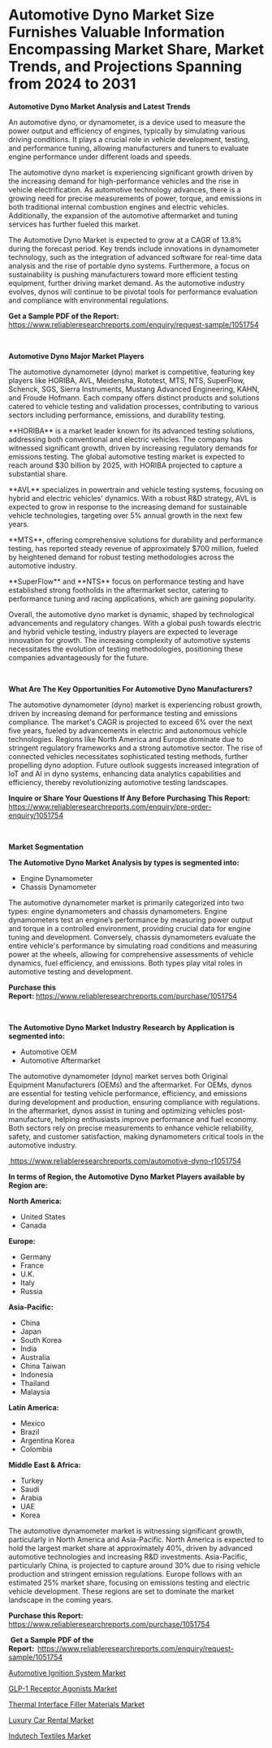 <p><h1>Automotive Dyno Market Size Furnishes Valuable Information Encompassing Market Share, Market Trends, and Projections Spanning from 2024 to 2031</h1></p><p><strong>Automotive Dyno Market Analysis and Latest Trends</strong></p>
<p><p>An automotive dyno, or dynamometer, is a device used to measure the power output and efficiency of engines, typically by simulating various driving conditions. It plays a crucial role in vehicle development, testing, and performance tuning, allowing manufacturers and tuners to evaluate engine performance under different loads and speeds. </p><p>The automotive dyno market is experiencing significant growth driven by the increasing demand for high-performance vehicles and the rise in vehicle electrification. As automotive technology advances, there is a growing need for precise measurements of power, torque, and emissions in both traditional internal combustion engines and electric vehicles. Additionally, the expansion of the automotive aftermarket and tuning services has further fueled this market. </p><p>The Automotive Dyno Market is expected to grow at a CAGR of 13.8% during the forecast period. Key trends include innovations in dynamometer technology, such as the integration of advanced software for real-time data analysis and the rise of portable dyno systems. Furthermore, a focus on sustainability is pushing manufacturers toward more efficient testing equipment, further driving market demand. As the automotive industry evolves, dynos will continue to be pivotal tools for performance evaluation and compliance with environmental regulations.</p></p>
<p><strong>Get a Sample PDF of the Report:&nbsp;</strong> <a href="https://www.reliableresearchreports.com/enquiry/request-sample/1051754?utm_campaign=5&utm_medium=2&utm_source=Github&utm_content=ia&utm_term=03112024&utm_id=automotive-dyno">https://www.reliableresearchreports.com/enquiry/request-sample/1051754</a></p>
<p>&nbsp;</p>
<p><strong>Automotive Dyno Major Market Players</strong></p>
<p><p>The automotive dynamometer (dyno) market is competitive, featuring key players like HORIBA, AVL, Meidensha, Rototest, MTS, NTS, SuperFlow, Schenck, SGS, Sierra Instruments, Mustang Advanced Engineering, KAHN, and Froude Hofmann. Each company offers distinct products and solutions catered to vehicle testing and validation processes, contributing to various sectors including performance, emissions, and durability testing.</p><p>**HORIBA** is a market leader known for its advanced testing solutions, addressing both conventional and electric vehicles. The company has witnessed significant growth, driven by increasing regulatory demands for emissions testing. The global automotive testing market is expected to reach around $30 billion by 2025, with HORIBA projected to capture a substantial share.</p><p>**AVL** specializes in powertrain and vehicle testing systems, focusing on hybrid and electric vehicles' dynamics. With a robust R&D strategy, AVL is expected to grow in response to the increasing demand for sustainable vehicle technologies, targeting over 5% annual growth in the next few years. </p><p>**MTS**, offering comprehensive solutions for durability and performance testing, has reported steady revenue of approximately $700 million, fueled by heightened demand for robust testing methodologies across the automotive industry.</p><p>**SuperFlow** and **NTS** focus on performance testing and have established strong footholds in the aftermarket sector, catering to performance tuning and racing applications, which are gaining popularity.</p><p>Overall, the automotive dyno market is dynamic, shaped by technological advancements and regulatory changes. With a global push towards electric and hybrid vehicle testing, industry players are expected to leverage innovation for growth. The increasing complexity of automotive systems necessitates the evolution of testing methodologies, positioning these companies advantageously for the future.</p></p>
<p>&nbsp;</p>
<p><strong>What Are The Key Opportunities For Automotive Dyno Manufacturers?</strong></p>
<p><p>The automotive dynamometer (dyno) market is experiencing robust growth, driven by increasing demand for performance testing and emissions compliance. The market's CAGR is projected to exceed 6% over the next five years, fueled by advancements in electric and autonomous vehicle technologies. Regions like North America and Europe dominate due to stringent regulatory frameworks and a strong automotive sector. The rise of connected vehicles necessitates sophisticated testing methods, further propelling dyno adoption. Future outlook suggests increased integration of IoT and AI in dyno systems, enhancing data analytics capabilities and efficiency, thereby revolutionizing automotive testing landscapes.</p></p>
<p><strong>Inquire or Share Your Questions If Any Before Purchasing This Report:</strong> <a href="https://www.reliableresearchreports.com/enquiry/pre-order-enquiry/1051754?utm_campaign=5&utm_medium=2&utm_source=Github&utm_content=ia&utm_term=03112024&utm_id=automotive-dyno">https://www.reliableresearchreports.com/enquiry/pre-order-enquiry/1051754</a></p>
<p>&nbsp;</p>
<p><strong>Market Segmentation</strong></p>
<p><strong>The Automotive Dyno Market Analysis by types is segmented into:</strong></p>
<p><ul><li>Engine Dynamometer</li><li>Chassis Dynamometer</li></ul></p>
<p><p>The automotive dynamometer market is primarily categorized into two types: engine dynamometers and chassis dynamometers. Engine dynamometers test an engine’s performance by measuring power output and torque in a controlled environment, providing crucial data for engine tuning and development. Conversely, chassis dynamometers evaluate the entire vehicle's performance by simulating road conditions and measuring power at the wheels, allowing for comprehensive assessments of vehicle dynamics, fuel efficiency, and emissions. Both types play vital roles in automotive testing and development.</p></p>
<p><strong>Purchase this Report:&nbsp;</strong><a href="https://www.reliableresearchreports.com/purchase/1051754?utm_campaign=5&utm_medium=2&utm_source=Github&utm_content=ia&utm_term=03112024&utm_id=automotive-dyno">https://www.reliableresearchreports.com/purchase/1051754</a></p>
<p>&nbsp;</p>
<p><strong>The Automotive Dyno Market Industry Research by Application is segmented into:</strong></p>
<p><ul><li>Automotive OEM</li><li>Automotive Aftermarket</li></ul></p>
<p><p>The automotive dynamometer (dyno) market serves both Original Equipment Manufacturers (OEMs) and the aftermarket. For OEMs, dynos are essential for testing vehicle performance, efficiency, and emissions during development and production, ensuring compliance with regulations. In the aftermarket, dynos assist in tuning and optimizing vehicles post-manufacture, helping enthusiasts improve performance and fuel economy. Both sectors rely on precise measurements to enhance vehicle reliability, safety, and customer satisfaction, making dynamometers critical tools in the automotive industry.</p></p>
<p><a href="https://www.reliableresearchreports.com/automotive-dyno-r1051754?utm_campaign=5&utm_medium=2&utm_source=Github&utm_content=ia&utm_term=03112024&utm_id=automotive-dyno">&nbsp;https://www.reliableresearchreports.com/automotive-dyno-r1051754</a></p>
<p><strong>In terms of Region, the Automotive Dyno Market Players available by Region are:</strong></p>
<p>
    <p> <strong> North America: </strong>
        <ul>
            <li>United States</li>
            <li>Canada</li>
        </ul>
        </p> 
    <p> <strong> Europe: </strong>
        <ul>
            <li>Germany</li>
            <li>France</li>
            <li>U.K.</li>
            <li>Italy</li>
            <li>Russia</li>
        </ul>
        </p> 
    <p> <strong> Asia-Pacific: </strong>
        <ul>
            <li>China</li>
            <li>Japan</li>
            <li>South Korea</li>
            <li>India</li>
            <li>Australia</li>
            <li>China Taiwan</li>
            <li>Indonesia</li>
            <li>Thailand</li>
            <li>Malaysia</li>
        </ul>
        </p> 
    <p> <strong> Latin America: </strong>
        <ul>
            <li>Mexico</li>
            <li>Brazil</li>
            <li>Argentina Korea</li>
            <li>Colombia</li>
        </ul>
        </p> 
    <p> <strong> Middle East & Africa: </strong>
        <ul>
            <li>Turkey</li>
            <li>Saudi</li>
            <li>Arabia</li>
            <li>UAE</li>
            <li>Korea</li>
        </ul>
    </p>
    </p>
<p><p>The automotive dynamometer market is witnessing significant growth, particularly in North America and Asia-Pacific. North America is expected to hold the largest market share at approximately 40%, driven by advanced automotive technologies and increasing R&D investments. Asia-Pacific, particularly China, is projected to capture around 30% due to rising vehicle production and stringent emission regulations. Europe follows with an estimated 25% market share, focusing on emissions testing and electric vehicle development. These regions are set to dominate the market landscape in the coming years.</p></p>
<p><strong>Purchase this Report: </strong><a href="https://www.reliableresearchreports.com/purchase/1051754?utm_campaign=5&utm_medium=2&utm_source=Github&utm_content=ia&utm_term=03112024&utm_id=automotive-dyno">https://www.reliableresearchreports.com/purchase/1051754</a></p>
<p>&nbsp;<strong>Get a Sample PDF of the Report:&nbsp;&nbsp;</strong><a href="https://www.reliableresearchreports.com/enquiry/request-sample/1051754?utm_campaign=5&utm_medium=2&utm_source=Github&utm_content=ia&utm_term=03112024&utm_id=automotive-dyno">https://www.reliableresearchreports.com/enquiry/request-sample/1051754</a></p>
<p><strong></strong></p>
<p><p><a href="https://github.com/RogerBennett414/Market-Research-Report-List-1/blob/main/automotive-ignition-system-market.md?utm_campaign=5&utm_medium=2&utm_source=Github&utm_content=ia&utm_term=03112024&utm_id=automotive-dyno">Automotive Ignition System Market</a></p><p><a href="https://issuu.com/reportprime-2/docs/glp-1-receptor-agonists-market-size_4421b354e346bf?utm_campaign=5&utm_medium=2&utm_source=Github&utm_content=ia&utm_term=03112024&utm_id=automotive-dyno">GLP-1 Receptor Agonists Market</a></p><p><a href="https://www.linkedin.com/pulse/future-innovation-global-thermal-interface-filler-materials-market-0faqf?utm_campaign=5&utm_medium=2&utm_source=Github&utm_content=ia&utm_term=03112024&utm_id=automotive-dyno">Thermal Interface Filler Materials Market</a></p><p><a href="https://github.com/SidorelaGurakuqi596/Market-Research-Report-List-1/blob/main/luxury-car-rental-market.md?utm_campaign=5&utm_medium=2&utm_source=Github&utm_content=ia&utm_term=03112024&utm_id=automotive-dyno">Luxury Car Rental Market</a></p><p><a href="https://www.linkedin.com/pulse/digital-transformation-indutech-textiles-industry-market-opportunities-3xvzf?utm_campaign=5&utm_medium=2&utm_source=Github&utm_content=ia&utm_term=03112024&utm_id=automotive-dyno">Indutech Textiles Market</a></p></p>